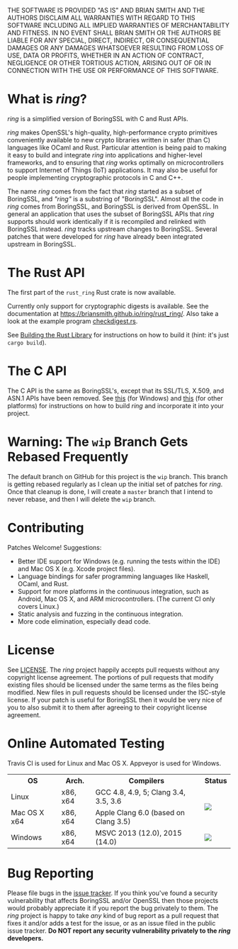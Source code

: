 THE SOFTWARE IS PROVIDED "AS IS" AND BRIAN SMITH AND THE AUTHORS DISCLAIM
ALL WARRANTIES WITH REGARD TO THIS SOFTWARE INCLUDING ALL IMPLIED WARRANTIES
OF MERCHANTABILITY AND FITNESS. IN NO EVENT SHALL BRIAN SMITH OR THE AUTHORS
BE LIABLE FOR ANY SPECIAL, DIRECT, INDIRECT, OR CONSEQUENTIAL DAMAGES OR ANY
DAMAGES WHATSOEVER RESULTING FROM LOSS OF USE, DATA OR PROFITS, WHETHER IN
AN ACTION OF CONTRACT, NEGLIGENCE OR OTHER TORTIOUS ACTION, ARISING OUT OF
OR IN CONNECTION WITH THE USE OR PERFORMANCE OF THIS SOFTWARE.



What is *ring*?
===============

*ring* is a simplified version of BoringSSL with C and Rust APIs.

*ring* makes OpenSSL's high-quality, high-performance crypto primitives
conveniently available to new crypto libraries written in safer (than C)
languages like OCaml and Rust. Particular attention is being paid to making it
easy to build and integrate *ring* into applications and higher-level
frameworks, and to ensuring that *ring* works optimally on microcontrollers
to support Internet of Things (IoT) applications. It may also be useful for
people implementing cryptographic protocols in C and C++.

The name *ring* comes from the fact that *ring* started as a subset of
BoringSSL, and *"ring"* is a substring of "Bo*ring*SSL". Almost all the code in
*ring* comes from BoringSSL, and BoringSSL is derived from OpenSSL. In general
an application that uses the subset of BoringSSL APIs that *ring* supports
should work identically if it is recompiled and relinked with BoringSSL
instead. *ring* tracks upstream changes to BoringSSL. Several patches that
were developed for *ring* have already been integrated upstream in BoringSSL.



The Rust API
============
The first part of the ```rust_ring``` Rust crate is now available.

Currently only support for cryptographic digests is available. See the
documentation at
https://briansmith.github.io/ring/rust_ring/. Also take a look at the example
program [checkdigest.rs](examples/checkdigest.rs).

See [Building the Rust Library](BUILDING.md#building-the-rust-library) for
instructions on how to build it (hint: it's just ```cargo build```).



The C API
=========
The C API is the same as BoringSSL's, except that its SSL/TLS, X.509, and
ASN.1 APIs have been removed. See
[this](https://github.com/briansmith/ring/blob/wip/BUILDING.md#building-the-c-library-on-windows)
(for Windows) and
[this](https://github.com/briansmith/ring/blob/wip/BUILDING.md#building-the-c-library-on-linux-and-similar-platforms)
(for other platforms) for instructions on how to build *ring* and incorporate
it into your project.



Warning: The ```wip``` Branch Gets Rebased Frequently
=====================================================

The default branch on GitHub for this project is the ```wip``` branch. This
branch is getting rebased regularly as I clean up the initial set of patches
for *ring*. Once that cleanup is done, I will create a ```master``` branch that
I intend to never rebase, and then I will delete the ```wip``` branch.



Contributing
============

Patches Welcome! Suggestions:

* Better IDE support for Windows (e.g. running the tests within the IDE) and
  Mac OS X (e.g. Xcode project files).
* Language bindings for safer programming languages like Haskell, OCaml, and
  Rust.
* Support for more platforms in the continuous integration, such as Android,
  Mac OS X, and ARM microcontrollers. (The current CI only covers Linux.)
* Static analysis and fuzzing in the continuous integration.
* More code elimination, especially dead code.



License
=======

See [LICENSE](LICENSE). The *ring* project happily accepts pull requests
without any copyright license agreement. The portions of pull requests that
modify existing files should be licensed under the same terms as the files
being modified. New files in pull requests should be licensed under the
ISC-style license. If your patch is useful for BoringSSL then it would be very
nice of you to also submit it to them after agreeing to their copyright license
agreement.



Online Automated Testing
========================

Travis CI is used for Linux and Mac OS X. Appveyor is used for Windows.

<table>
<tr><th>OS</th><th>Arch.</th><th>Compilers</th><th>Status</th>
<tr><td>Linux</td>
    <td>x86, x64<td>GCC 4.8, 4.9, 5; Clang 3.4, 3.5, 3.6</td>
    <td rowspan=2><a title="Build Status" href=https://travis-ci.org/briansmith/ring><img src=https://travis-ci.org/briansmith/ring.svg?branch=wip></a>
</tr>
<tr><td>Mac OS X x64</td>
    <td>x86, x64</td>
    <td>Apple Clang 6.0 (based on Clang 3.5)</td>
</tr>
<tr><td>Windows</td>
    <td>x86, x64</td>
    <td>MSVC 2013 (12.0), 2015 (14.0)</td>
    <td><a title="Build Status" href=https://ci.appveyor.com/project/briansmith/ring/branch/wip><img src=https://ci.appveyor.com/api/projects/status/3wq9p54r9iym05rm/branch/wip?svg=true></a>
</tr>
</table>



Bug Reporting
=============

Please file bugs in the
[issue tracker](https://github.com/briansmith/ring/issues). If you think you've
found a security vulnerability that affects BoringSSL and/or OpenSSL then those
projects would probably appreciate it if you report the bug privately to them.
The *ring* project is happy to take *any* kind of bug report as a pull request
that fixes it and/or adds a test for the issue, or as an issue filed in the
public issue tracker. **Do NOT report any security vulnerability privately to
the *ring* developers.**

